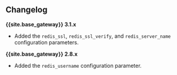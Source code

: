 ## Changelog

**{{site.base_gateway}}  3.1.x**

* Added the `redis_ssl`, `redis_ssl_verify`, and `redis_server_name` configuration parameters.

**{{site.base_gateway}} 2.8.x**

* Added the `redis_username` configuration parameter.

